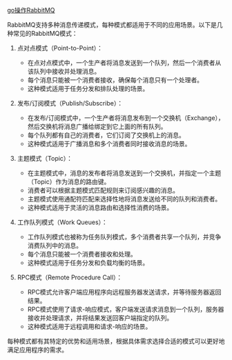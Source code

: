 [go操作RabbitMQ](https://www.topgoer.com/%E6%95%B0%E6%8D%AE%E5%BA%93%E6%93%8D%E4%BD%9C/go%E6%93%8D%E4%BD%9CRabbitMQ/Topic%E6%A8%A1%E5%BC%8F.html)


RabbitMQ支持多种消息传递模式，每种模式都适用于不同的应用场景。以下是几种常见的RabbitMQ模式：

1. 点对点模式（Point-to-Point）：
   - 在点对点模式中，一个生产者将消息发送到一个队列，然后一个消费者从该队列中接收并处理消息。
   - 每个消息只能被一个消费者接收，确保每个消息只有一个处理者。
   - 这种模式适用于任务分发和排队处理的场景。

2. 发布/订阅模式（Publish/Subscribe）：
   - 在发布/订阅模式中，一个生产者将消息发布到一个交换机（Exchange），然后交换机将消息广播给绑定到它上面的所有队列。
   - 每个队列都有自己的消费者，它们订阅了交换机上的消息。
   - 这种模式适用于广播消息和多个消费者同时接收消息的场景。

3. 主题模式（Topic）：
   - 在主题模式中，消息的发布者将消息发送到一个交换机，并指定一个主题（Topic）作为消息的路由键。
   - 消费者可以根据主题模式匹配规则来订阅感兴趣的消息。
   - 主题模式使用通配符匹配来选择性地将消息发送给不同的队列和消费者。
   - 这种模式适用于灵活的消息路由和选择性消费的场景。

4. 工作队列模式（Work Queues）：
   - 工作队列模式也被称为任务队列模式，多个消费者共享一个队列，并竞争消费队列中的消息。
   - 每个消息只能被一个消费者接收和处理。
   - 这种模式适用于任务分发和负载均衡的场景。

5. RPC模式（Remote Procedure Call）：
   - RPC模式允许客户端应用程序向远程服务器发送请求，并等待服务器返回结果。
   - RPC模式使用了请求-响应模式，客户端发送请求消息到一个队列，服务器接收并处理请求，并将结果发送回客户端指定的队列。
   - 这种模式适用于远程调用和请求-响应的场景。

每种模式都有其特定的优势和适用场景，根据具体需求选择合适的模式可以更好地满足应用程序的需求。
